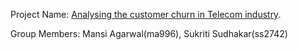 Project Name: [Analysing the customer churn in Telecom industry](https://github.com/andrewkozma/4741-Project/).

Group Members: Mansi Agarwal(ma996), Sukriti Sudhakar(ss2742)

